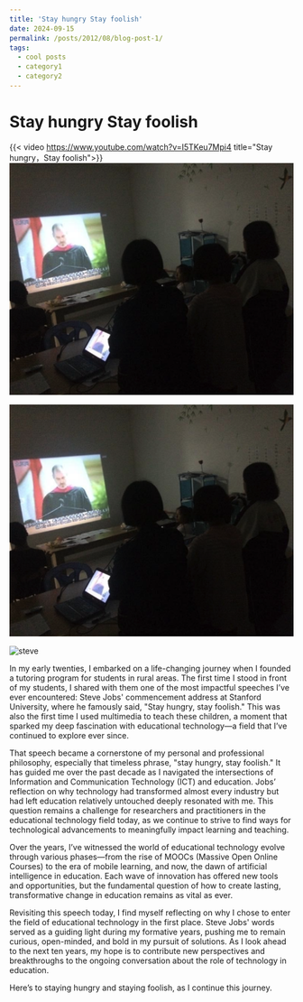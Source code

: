 ```yaml
---
title: 'Stay hungry Stay foolish'
date: 2024-09-15
permalink: /posts/2012/08/blog-post-1/
tags:
  - cool posts
  - category1
  - category2
---
```



Stay hungry Stay foolish
======

{{< video https://www.youtube.com/watch?v=I5TKeu7Mpi4 title="Stay hungry，Stay foolish">}}
![steve](./images/steve.png)

![steve](../images/steve.png)

![steve](../../images/steve.png)

In my early twenties, I embarked on a life-changing journey when I founded a tutoring program for students in rural areas. The first time I stood in front of my students, I shared with them one of the most impactful speeches I’ve ever encountered: Steve Jobs' commencement address at Stanford University, where he famously said, "Stay hungry, stay foolish." This was also the first time I used multimedia to teach these children, a moment that sparked my deep fascination with educational technology—a field that I’ve continued to explore ever since.

That speech became a cornerstone of my personal and professional philosophy, especially that timeless phrase, "stay hungry, stay foolish." It has guided me over the past decade as I navigated the intersections of Information and Communication Technology (ICT) and education. Jobs’ reflection on why technology had transformed almost every industry but had left education relatively untouched deeply resonated with me. This question remains a challenge for researchers and practitioners in the educational technology field today, as we continue to strive to find ways for technological advancements to meaningfully impact learning and teaching.

Over the years, I’ve witnessed the world of educational technology evolve through various phases—from the rise of MOOCs (Massive Open Online Courses) to the era of mobile learning, and now, the dawn of artificial intelligence in education. Each wave of innovation has offered new tools and opportunities, but the fundamental question of how to create lasting, transformative change in education remains as vital as ever.

Revisiting this speech today, I find myself reflecting on why I chose to enter the field of educational technology in the first place. Steve Jobs' words served as a guiding light during my formative years, pushing me to remain curious, open-minded, and bold in my pursuit of solutions. As I look ahead to the next ten years, my hope is to contribute new perspectives and breakthroughs to the ongoing conversation about the role of technology in education.

Here’s to staying hungry and staying foolish, as I continue this journey.


